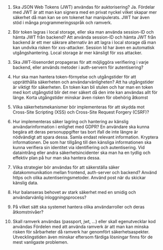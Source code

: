 1. Ska JSON Web Tokens (JWT) användas för auktorisering?
Ja. Fördelar med JWT  är att man kan signera med en privat nyckel vilket skapar mer säkerhet då man kan se om tokenet har manipulerats. 
JWT har även stöd i många programmeringsspråk och ramverk. 

2. Bör token lagras i local storage, eller ska man använda session-ID och hämta JWT från backend?
Att använda session-ID och hämta JWT från backend är ett mer säkrare alternativ än att lagra i local storage då man kan undvika risken för xxs-attacker. 
Session Id har även en automatisk utgångshantering. Local storage är mer känsligt för xss attacker. 

3. Ska JWT-lösenordet propageras för att möjliggöra verifiering i varje backend, eller används metoder i auth-servern för autentisering?

4. Hur ska man hantera token-förnyelse och utgångstider för att upprätthålla säkerheten och användarvänligheten?
Att ha utgångstider är viktigt för säkerheten. En token kan bli stulen och har man en token med kort utgångstid blir det mer säkert då den inte kan användas allt för länge. 
Korta utgångstider minskar även risken för obehörig åtkomst

5. Vilka säkerhetsmekanismer bör implementeras för att skydda mot Cross-Site Scripting (XSS) och Cross-Site Request Forgery (CSRF)?

6. Hur implementeras säker lagring och hantering av känslig användarinformation i enlighet med GDPR?
En användare ska kunna begära att deras personuppgifter tas bort ifall de inte längre är nödvändigt att spara dessa. 
Samla endast relevant information. Kryptera informationen. De som har tillgång till den känsliga informationen ska kunna verifiera sin identitet via identifiering och autentisering. 
Vid dataintrång eller andra säkerhetsincidenter ska man ha en tydlig och effektiv plan på hur man ska hantera dessa. 

7. Vilka strategier bör användas för att säkerställa säker datakommunikation mellan frontend, auth-server och backend?
Använd https och olika autentiseringsmetoder.
Använd post när du skickar känslig data.

8. Hur balanseras behovet av stark säkerhet med en smidig och användarvänlig inloggningsprocess?

9. På vilket sätt ska systemet hantera olika användarroller och deras åtkomstnivåer?

10. Skall  ramverk användas (passport, jwt, ...) eller skall egenutvecklar kod användas
Fördelen med att använda ramverk är att man kan minska risken för sårbarheter då ramverk har genomfört säkerhetsaspekter. 
Utvecklingstiden även minskar eftersom färdiga lösningar finns för de mest vanligaste problemen.

